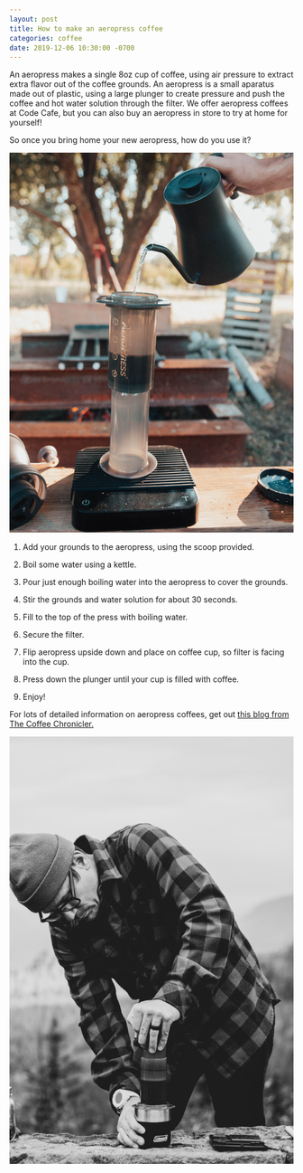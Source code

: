 ```yaml
---
layout: post
title: How to make an aeropress coffee
categories: coffee
date: 2019-12-06 10:30:00 -0700
---
```


An aeropress makes a single 8oz cup of coffee, using air pressure to extract extra flavor out of the coffee grounds. An aeropress is a small aparatus made out of plastic, using a large plunger to create pressure and push the coffee and hot water solution through the filter. We offer aeropress coffees at Code Cafe, but you can also buy an aeropress in store to try at home for yourself!

So once you bring home your new aeropress, how do you use it?

<img src="/images/william-moreland-aeropress-unsplash.jpg" alt="pouring aeropress coffee" class="blog-img">

1. Add your grounds to the aeropress, using the scoop provided. 

2. Boil some water using a kettle.

3. Pour just enough boiling water into the aeropress to cover the grounds. 

4. Stir the grounds and water solution for about 30 seconds.

5. Fill to the top of the press with boiling water.

6. Secure the filter.

7. Flip aeropress upside down and place on coffee cup, so filter is facing into the cup.

8. Press down the plunger until your cup is filled with coffee.

9. Enjoy!

For lots of detailed information on aeropress coffees, get out <a href="https://coffeechronicler.com/ultimate-guide-to-the-aeropress/">this blog from The Coffee Chronicler.</a>

<img src="/images/sean-benesh-aeropress-unsplash.jpg" alt="man making aeropress coffee" class="blog-img">
